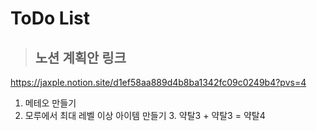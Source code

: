 # ToDo List
> ## 노션 계획안 링크
https://jaxple.notion.site/d1ef58aa889d4b8ba1342fc09c0249b4?pvs=4

1. 메테오 만들기
2. 모루에서 최대 레벨 이상 아이템 만들기
   3. 약탈3 + 약탈3 = 약탈4